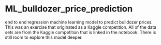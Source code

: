 # ML_bulldozer_price_prediction

end to end regression machine learning model to predict bulldozer prices. This was an exercise that originated as a Kaggle competition. All of the data sets are from the Kaggle competition that is linked in the notebook. There is still room to explore this model deeper.
